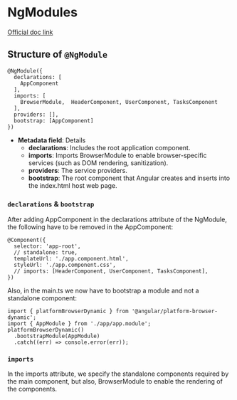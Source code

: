 # NgModules

[Official doc link](https://angular.dev/guide/ngmodules#more-on-ngmodules)

## Structure of `@NgModule`

```
@NgModule({
  declarations: [
    AppComponent
  ],
  imports: [
    BrowserModule,  HeaderComponent, UserComponent, TasksComponent
  ],
  providers: [],
  bootstrap: [AppComponent]
})
```

- **Metadata field**: Details
  - **declarations**: Includes the root application component.
  - **imports**: Imports BrowserModule to enable browser-specific services (such as DOM rendering, sanitization).
  - **providers**: The service providers.
  - **bootstrap**: The root component that Angular creates and inserts into the index.html host web page.

### `declarations` & `bootstrap`

After adding AppComponent in the declarations attribute of the NgModule, the following have to be removed in the AppComponent:

```
@Component({
  selector: 'app-root',
  // standalone: true,
  templateUrl: './app.component.html',
  styleUrl: './app.component.css',
  // imports: [HeaderComponent, UserComponent, TasksComponent],
})
```

Also, in the main.ts we now have to bootstrap a module and not a standalone component:

```
import { platformBrowserDynamic } from '@angular/platform-browser-dynamic';
import { AppModule } from './app/app.module';
platformBrowserDynamic()
  .bootstrapModule(AppModule)
  .catch((err) => console.error(err));
```

### `imports`

In the imports attribute, we specify the standalone components required by the main component, but also, BrowserModule to enable the rendering of the components.
